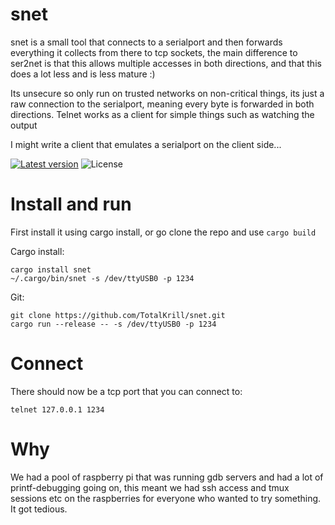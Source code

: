# snet

snet is a small tool that connects to a serialport and then forwards everything it collects from there to tcp sockets, the main difference to ser2net is that this allows multiple accesses in both directions, and
that this does a lot less and is less mature :)

Its unsecure so only run on trusted networks on non-critical things, its just a raw connection
to the serialport, meaning every byte is forwarded in both directions. Telnet works as a client for
simple things such as watching the output

I might write a client that emulates a serialport on the client side...

[![Latest version](https://img.shields.io/crates/v/snet.svg)](https://crates.io/crates/snet)
![License](https://img.shields.io/crates/l/snet.svg)


# Install and run

First install it using cargo install, or go clone the repo and use `cargo build`

Cargo install:

    cargo install snet
    ~/.cargo/bin/snet -s /dev/ttyUSB0 -p 1234

Git:

    git clone https://github.com/TotalKrill/snet.git
    cargo run --release -- -s /dev/ttyUSB0 -p 1234


# Connect

There should now be a tcp port that you can connect to:

    telnet 127.0.0.1 1234

# Why

We had a pool of raspberry pi that was running gdb servers and
had a lot of printf-debugging going on, this meant we had ssh
access and tmux sessions etc on the raspberries for everyone who
wanted to try something. It got tedious.
